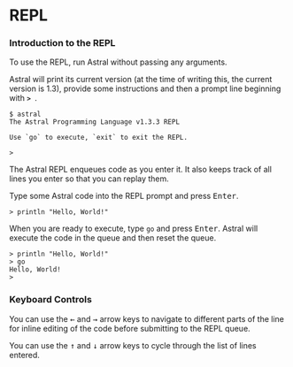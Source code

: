 # REPL

### Introduction to the REPL

To use the REPL, run Astral without passing any arguments. 

Astral will print its current version (at the time of writing this, the current version is 1.3), provide some instructions and then a prompt line beginning with **`> `**.

```
$ astral
The Astral Programming Language v1.3.3 REPL

Use `go` to execute, `exit` to exit the REPL.

>   
```

The Astral REPL enqueues code as you enter it. It also keeps track of all lines you enter so that you can replay them.

Type some Astral code into the REPL prompt and press <kbd>Enter</kbd>.

```
> println "Hello, World!" 
```

When you are ready to execute, type `go` and press <kbd>Enter</kbd>. Astral will execute the code in the queue and then reset the queue.

```
> println "Hello, World!" 
> go
Hello, World!
> 
```

### Keyboard Controls

You can use the <kbd>&#8592;</kbd> and <kbd>&#8594;</kbd> arrow keys to navigate to different parts of the line for inline editing of the code before submitting to the REPL queue.

You can use the <kbd>&#8593;</kbd> and <kbd>&#8595;</kbd> arrow keys to cycle through the list of lines entered.
